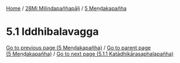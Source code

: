 
[Home](/) / [28Mi Milindapañhapāḷi](../../28Mi.md) / [5 Meṇḍakapañha](../5.md)

# 5.1 Iddhibalavagga


[Go to previous page (5 Meṇḍakapañha)](../5.md) / [Go to parent page (5 Meṇḍakapañha)](../5.md) / [Go to next page (5.1.1 Katādhikārasaphalapañha)](5.1/5.1.1.md)


